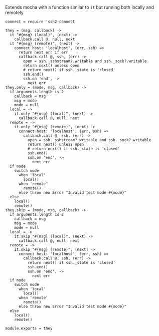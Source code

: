 
Extends mocha with a function similar to `it` but 
running both locally and remotely

    connect = require 'ssh2-connect'

    they = (msg, callback) ->
      it "#{msg} (local)", (next) ->
        callback.call @, null, next
      it "#{msg} (remote)", (next) ->
        connect host: 'localhost', (err, ssh) =>
          return next err if err
          callback.call @, ssh, (err) ->
            open = ssh._sshstream?.writable and ssh._sock?.writable
            return next() unless open
            # return next() if ssh._state is 'closed'
            ssh.end()
            ssh.on 'end', ->
              next err
    they.only = (mode, msg, callback) ->
      if arguments.length is 2
        callback = msg
        msg = mode
        mode = null
      local = ->
        it.only "#{msg} (local)", (next) ->
          callback.call @, null, next
      remote = ->
        it.only "#{msg} (remote)", (next) ->
          connect host: 'localhost', (err, ssh) =>
            callback.call @, ssh, (err) ->
              open = ssh._sshstream?.writable and ssh._sock?.writable
              return next() unless open
              # return next() if ssh._state is 'closed'
              ssh.end()
              ssh.on 'end', ->
                next err
      if mode
        switch mode
          when 'local'
            local()
          when 'remote'
            remote()
          else throw new Error "Invalid test mode #{mode}"
      else
        local()
        remote()
    they.skip = (mode, msg, callback) ->
      if arguments.length is 2
        callback = msg
        msg = mode
        mode = null
      local = ->
        it.skip "#{msg} (local)", (next) ->
          callback.call @, null, next
      remote = ->
        it.skip "#{msg} (remote)", (next) ->
          connect host: 'localhost', (err, ssh) =>
            callback.call @, ssh, (err) ->
              return next() if ssh._state is 'closed'
              ssh.end()
              ssh.on 'end', ->
                next err
      if mode
        switch mode
          when 'local'
            local()
          when 'remote'
            remote()
          else throw new Error "Invalid test mode #{mode}"
      else
        local()
        remote()

    module.exports = they